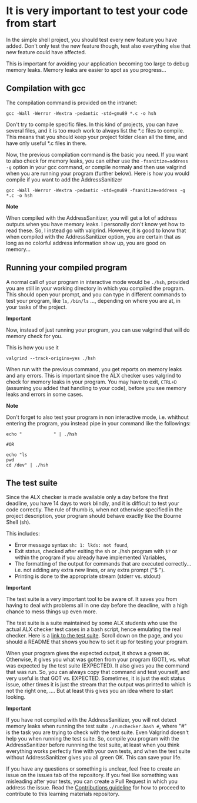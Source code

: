 # It is very important to test your code from start
In the simple shell project, you should test every new feature you have added. Don't only test the new feature though, test also everything else that new feature could have affected.

This is important for avoiding your application becoming too large to debug memory leaks. Memory leaks are easier to spot as you progress...

## Compilation with gcc
The compilation command is provided on the intranet:
```
gcc -Wall -Werror -Wextra -pedantic -std=gnu89 *.c -o hsh
```
Don't try to compile specific files. In this kind of projects, you can have several files, and it is too much work to always list the *.c files to compile. This means that you should keep your project folder clean all the time, and have only useful *.c files in there.

Now, the previous compilation command is the basic you need. If you want to also check for memory leaks, you can either use the ```-fsanitize=address -g``` option in your gcc command, or compile normaly and then use valgrind when you are running your program (further below).
Here is how you would compile if you want to add the AddressSanitizer
```
gcc -Wall -Werror -Wextra -pedantic -std=gnu89 -fsanitize=address -g *.c -o hsh
```
**Note**

When compiled with the AddressSanitizer, you will get a lot of address outputs when you have memory leaks. I personally don't know yet how to read these. So, I instead go with valgrind. However, it is good to know that when compiled with the AddressSanitizer option, you are certain that as long as no colorful address information show up, you are good on memory...

## Running your compiled program
A normal call of your program in interactive mode would be ```./hsh```, provided you are still in your working directory in which you compiled the program.
This should open your prompt, and you can type in different commands to test your program, like ```ls```, ```/bin/ls``` ..., depending on where you are at, in your tasks of the project.

**Important**

Now, instead of just running your program, you can use valgrind that will do memory check for you.

This is how you use it
```
valgrind --track-origins=yes ./hsh
```
When run with the previous command, you get reports on memory leaks and any errors. This is important since the ALX checker uses valgrind to check for memory leaks in your program. You may have to exit, ```CTRL+D``` (assuming you added that handling to your code), before you see memory leaks and errors in some cases.

**Note**

Don't forget to also test your program in non interactive mode, i.e. whithout entering the program, you instead pipe in your command like the followings:
```
echo "            " | ./hsh

#OR

echo "ls
pwd
cd /dev" | ./hsh
```


## The test suite
Since the ALX checker is made available only a day before the first deadline, you have 14 days to work blindly, and it is difficult to test your code correctly. The rule of thumb is, when not otherwise specified in the project description, your program should behave exactly like the Bourne Shell (sh).

This includes:

* Error message syntax ```sh: 1: lkds: not found```,
* Exit status, checked after exiting the sh or ./hsh program with ```$?``` or within the program if you already have implemented Variables,
* The formatting of the output for commands that are executed correctly... i.e. not adding any extra new lines, or any extra prompt ("$ ").
* Printing is done to the appropriate stream (stderr vs. stdout)

**Important**

The test suite is a very important tool to be aware of. It saves you from having to deal with problems all in one day before the deadline, with a high chance to mess things up even more.

The test suite is a suite maintained by some ALX students who use the actual ALX checker test cases in a bash script, hence emulating the real checker.
Here is a [link to the test suite](https://github.com/Fuzzworth/alx_test_suite/tree/main/simple_shell_project). Scroll down on the page, and you should a README that shows you how to set it up for testing your program.

When your program gives the expected output, it shows a green ```OK```. Otherwise, it gives you what was gotten from your program (GOT), vs. what was expected by the test suite (EXPECTED). It also gives you the command that was run. So, you can always copy that command and test yourself, and very useful is that GOT vs. EXPECTED. Sometimes, it is just the exit status issue, other times it is just the stream that the output was printed to which is not the right one, .... But at least this gives you an idea where to start looking.

**Important**

If you have not compiled with the AddressSanitizer, you will not detect memory leaks when running the test suite ```./runchecker.bash #```, where "#" is the task you are trying to check with the test suite. Even Valgrind doesn't help you when running the test suite. So, compile you program with the AddressSanitizer before runnning the test suite, at least when you think everything works perfectly fine with your own tests, and when the test suite without AddressSanitizer gives you all green OK. This can save your life.

If you have any questions or something is unclear, feel free to create an issue on the issues tab of the repository. If you feel like something was misleading after your tests, you can create a Pull Request in which you address the issue. Read the [Contributions guideline](../CONTRIBUTING.md) for how to proceed to contribute to this learning materials repository.
